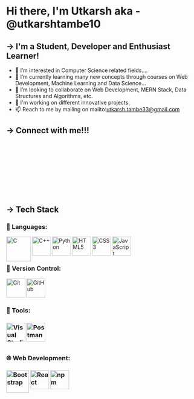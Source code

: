 # Hi there, I'm Utkarsh aka - @utkarshtambe10

## -> I'm a Student, Developer and Enthusiast Learner!
- 👀 I’m interested in Computer Science related fields....
- 🌱 I’m currently learning many new concepts through courses on Web Development, Machine Learning and Data Science...
- 💞️ I’m looking to collaborate on Web Development, MERN Stack, Data Structures and Algorithms, etc.
- 📰 I'm working on different innovative projects.
- 📫 Reach to me by mailing on mailto:utkarsh.tambe33@gmail.com

<h2> -> Connect with me!!! <h2/>

<br/>
<br/>
<br/>
<br/>
<br/>

<h2> -> Tech Stack </h2>

<h3> 📙 Languages: </h3>
<img align="left" alt="C" width="65px" src="https://user-images.githubusercontent.com/89902664/182829094-4eefafa6-a8f0-4ca0-a695-024cfe1b5775.png"/>
<img align="left" alt="C++" width="50px" src="https://user-images.githubusercontent.com/89902664/182829102-f933dbd8-16bd-437d-8ded-d32ab87abb6a.png"/>
<img align="left" alt="Python" width="50px" src="https://user-images.githubusercontent.com/89902664/182829114-5ad0da6a-acf5-4ad5-a990-92fbc51b546f.png"/>
<img align="left" alt="HTML5" width="50px" src="https://user-images.githubusercontent.com/89902664/182822744-0b674c81-8816-4113-8478-2ba3a4078504.png"/>
<img align="left" alt="CSS3" width="50px" src="https://user-images.githubusercontent.com/89902664/182822225-97a02ed7-04aa-4778-9f38-b6cec40b68e0.png"/>
<img align="left" alt="JavaScript" width="50px" src="https://user-images.githubusercontent.com/25181517/117447155-6a868a00-af3d-11eb-9cfe-245df15c9f3f.png"/>
<br/>
<br/>
<br/>

<h3> 🧰 Version Control: </h3>

<img align="left" alt="Git" width="50px" src="https://user-images.githubusercontent.com/25181517/117364277-fc4eb280-aebd-11eb-8769-a3583c6a2037.png"/>
<img align="left" alt="GitHub" width="50px" src="https://user-images.githubusercontent.com/25181517/117364276-fc4eb280-aebd-11eb-92ba-8a6ef74b7313.png"/>
<br/>
<br/>
<br/>


<h3> 🔨 Tools: <h3/>
<img align="left" alt="Visual Studio" width="50px" src="https://user-images.githubusercontent.com/25181517/182618272-390ab138-7b29-44a0-85a2-62633957d815.png"/>
<img align="left" alt="Postman" width="50px" src="https://user-images.githubusercontent.com/25181517/182618508-1b12183b-5398-48d2-92e7-ff0969a22624.png"/>
<br/>
<br/>
<br/>

<h3> 🌐 Web Development: <h3/>

<img align="left" alt="Bootstrap" width="60px" src="https://user-images.githubusercontent.com/89902664/182823569-b7c52e46-0a98-457a-8dae-f6b5d1e08edb.png"/>
<img align="left" alt="React" width="50px" src="https://user-images.githubusercontent.com/89902664/182823227-e8388694-2ea0-4fb7-a760-9c3885e60633.png"/>
<img align="left" alt="npm" width="50px" src="https://user-images.githubusercontent.com/25181517/121401671-49102800-c959-11eb-9f6f-74d49a5e1774.png"/>
<br/>
<br/>
<br/>